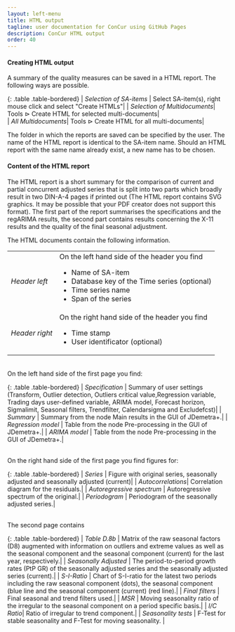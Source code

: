 ```yaml
---
layout: left-menu
title: HTML output
tagline: user documentation for ConCur using GitHub Pages
description: ConCur HTML output
order: 40
---
```


#### Creating HTML output

A summary of the quality measures can be saved in a HTML report. The following ways are possible.

{: .table .table-bordered}
| *Selection of SA-items* | Select SA-item(s), right mouse click and select "Create HTMLs"|
| *Selection of Multidocuments*| Tools $\rhd$ Create HTML for selected multi-documents|         
| *All Multidocuments*| Tools $\rhd$ Create HTML for all multi-documents|


The folder in which the reports are saved can be specified by the user. The name of the HTML report is identical to the SA-item name. Should an HTML report with the same name already exist, a new name has to be chosen.


#### Content of the HTML report

The HTML report is a short summary for the comparison of current and partial concurrent adjusted series that is split into two parts which broadly result in two DIN-A-4 pages if printed out (The HTML report contains SVG graphics. It may be possible that your PDF creator does not support this format). The first part of the report summarises the specifications and the regARIMA results, the second part contains results concerning the X-11 results and the quality of the final seasonal adjustment.

The HTML documents contain the following information.

<table class="table table-bordered">
	<tr>
		<td><i>Header left</i></td>
        <td>On the left hand side of the header you find 
			<ul>
				<li>Name of SA-item </li>
				<li>Database key of the Time series (optional)</li>
				<li>Time series name</li>
				<li>Span of the series</li>
			</ul> 
		</td>
	</tr>
	<tr>
		<td><i>Header right</i></td>
        <td>On the right hand side of the header you find
			<ul>
				<li>Time stamp </li>
				<li>User identificator (optional)</li>
			</ul>
		</td>
	</tr>	
</table>

<br/>
On the left hand side of the first page you find:

{: .table .table-bordered}
| *Specification*        | Summary of user settings<br/>(Transform, Outlier detection, Outliers critical value,Regression variable, Trading days user-defined variable, ARIMA model, Forecast horizon, Sigmalimit, Seasonal filters, Trendfilter, Calendarsigma and Excludefcst)|
| *Summary* | Summary from the node Main results in the GUI of JDemetra+.|
| *Regression model* | Table from the node Pre-processing in the GUI of JDemetra+.|
| *ARIMA model* | Table from the node Pre-processing in the GUI of JDemetra+.|

<br/>
On the right hand side of the first page you find figures for:

{: .table .table-bordered}
| *Series* | Figure with original series, seasonally adjusted and seasonally adjusted (current)|
| *Autocorrelations*| Correlation diagram for the residuals.|
| *Autoregressive spectrum* | Autoregressive spectrum of the original.|
| *Periodogram* | Periodogram of the seasonally adjusted series.|

<br/>
The second page contains

{: .table .table-bordered}
| *Table D.8b* | Matrix of the raw seasonal factors (D8) augmented with information on outliers and extreme values as well as the  seasonal component and the seasonal component (current) for the last year, respectively.|
| *Seasonally Adjusted*   | The period-to-period growth rates (PtP GR) of the seasonally adjusted series and the seasonally adjusted series (current).|
| *S-I-Ratio* | Chart of S-I-ratio for the latest two periods including the raw seasonal component (dots), the seasonal component (blue line and the seasonal component (current) (red line).|
| *Final filters* | Final seasonal and trend filters used.|
| *MSR* | Moving seasonality ratio of the irregular to the seasonal component on a period specific basis.|
| *I/C Ratio*| Ratio of irregular to trend component.|
| *Seasonality tests* | F-Test for stable seasonality and F-Test for moving seasonality.  |


